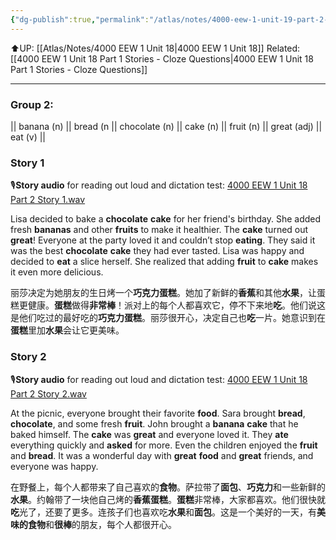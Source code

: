 ```yaml
---
{"dg-publish":true,"permalink":"/atlas/notes/4000-eew-1-unit-19-part-2-stories/"}
---
```


⬆️UP: [[Atlas/Notes/4000 EEW 1 Unit 18\|4000 EEW 1 Unit 18]]
Related: [[4000 EEW 1 Unit 18 Part 1 Stories - Cloze Questions\|4000 EEW 1 Unit 18 Part 1 Stories - Cloze Questions]]

---
### Group 2: 
|| banana (n) || bread (n ||  chocolate (n) || cake (n) || fruit (n) || great (adj) || eat (v) ||

### Story 1
🎙️**Story audio** for reading out loud and dictation test:  [4000 EEW 1 Unit 18 Part 2 Story 1.wav](https://drive.google.com/file/d/1EWhdGSIFI2UigJ8_Mumy1iuwGCO3m3wJ/view?usp=drive_link)

Lisa decided to bake a **chocolate** **cake** for her friend's birthday. She added fresh **bananas** and other **fruits** to make it healthier. The **cake** turned out **great**! Everyone at the party loved it and couldn’t stop **eating**. They said it was the best **chocolate** **cake** they had ever tasted. Lisa was happy and decided to **eat** a slice herself. She realized that adding **fruit** to **cake** makes it even more delicious.

丽莎决定为她朋友的生日烤一个**巧克力蛋糕**。她加了新鲜的**香蕉**和其他**水果**，让蛋糕更健康。**蛋糕**做得**非常棒**！派对上的每个人都喜欢它，停不下来地**吃**。他们说这是他们吃过的最好吃的**巧克力蛋糕**。丽莎很开心，决定自己也**吃**一片。她意识到在**蛋糕**里加**水果**会让它更美味。
### Story 2
🎙️**Story audio** for reading out loud and dictation test:  [4000 EEW 1 Unit 18 Part 2 Story 2.wav](https://drive.google.com/file/d/1C-vpnPj5OEVAlzADwQbygyQ7uy45hcw3/view?usp=drive_link)

At the picnic, everyone brought their favorite **food**. Sara brought **bread**, **chocolate**, and some fresh **fruit**. John brought a **banana** **cake** that he baked himself. The **cake** was **great** and everyone loved it. They **ate** everything quickly and **asked** for more. Even the children enjoyed the **fruit** and **bread**. It was a wonderful day with **great** **food** and **great** friends, and everyone was happy.

在野餐上，每个人都带来了自己喜欢的**食物**。萨拉带了**面包**、**巧克力**和一些新鲜的**水果**。约翰带了一块他自己烤的**香蕉蛋糕**。**蛋糕**非常棒，大家都喜欢。他们很快就**吃**光了，还要了更多。连孩子们也喜欢吃**水果**和**面包**。这是一个美好的一天，有**美味的食物**和**很棒**的朋友，每个人都很开心。